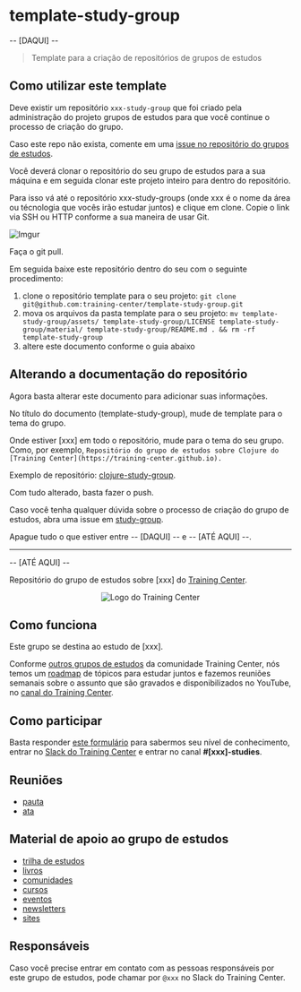 # template-study-group

-- [DAQUI] --

> Template para a criação de repositórios de grupos de estudos

## Como utilizar este template

Deve existir um repositório `xxx-study-group` que foi criado pela administração do projeto grupos de estudos para que você continue o processo de criação do grupo.

Caso este repo não exista, comente em uma [issue no repositório do grupos de estudos](https://github.com/training-center/study-groups/issues).

Você deverá clonar o repositório do seu grupo de estudos para a sua máquina e em seguida clonar este projeto inteiro para dentro do repositório.

Para isso vá até o repositório xxx-study-groups (onde xxx é o nome da área ou técnologia que vocês irão estudar juntos) e clique em clone. Copie o link via SSH ou HTTP conforme a sua maneira de usar Git.

![Imgur](https://i.imgur.com/HJERYKc.png)

Faça o git pull.

Em seguida baixe este repositório dentro do seu com o seguinte procedimento:

1. clone o repositório template para o seu projeto: `git clone git@github.com:training-center/template-study-group.git`
1. mova os arquivos da pasta template para o seu projeto: `mv template-study-group/assets/ template-study-group/LICENSE template-study-group/material/ template-study-group/README.md . && rm -rf template-study-group`
1. altere este documento conforme o guia abaixo

## Alterando a documentação do repositório

Agora basta alterar este documento para adicionar suas informações.

No título do documento (template-study-group), mude de template para o tema do grupo.

Onde estiver [xxx] em todo o repositório, mude para o tema do seu grupo. Como, por exemplo, `Repositório do grupo de estudos sobre Clojure do [Training Center](https://training-center.github.io).`

Exemplo de repositório: [clojure-study-group](https://github.com/training-center/clojure-study-group).

Com tudo alterado, basta fazer o push.

Caso você tenha qualquer dúvida sobre o processo de criação do grupo de estudos, abra uma issue em [study-group](https://github.com/training-center/study-groups).

Apague tudo o que estiver entre -- [DAQUI] -- e -- [ATÉ AQUI] --.

---

-- [ATÉ AQUI] --

Repositório do grupo de estudos sobre [xxx] do [Training Center](https://training-center.github.io).

<p align="center">
  <img src="assets/training-center-logo.svg" alt="Logo do Training Center">
</p>

## Como funciona

Este grupo se destina ao estudo de [xxx].

Conforme [outros grupos de estudos](https://github.com/training-center/study-groups) da comunidade Training Center, nós temos um [roadmap](material/roadmap.md) de tópicos para estudar juntos e fazemos reuniões semanais sobre o assunto que são gravados e disponibilizados no YouTube, no [canal do Training Center](https://www.youtube.com/c/TrainingCenterChannel).

## Como participar

Basta responder [este formulário]() para sabermos seu nível de conhecimento, entrar no [Slack do Training Center](https://github.com/training-center/slack) e entrar no canal **#[xxx]-studies**.

## Reuniões

- [pauta](/material/agenda)
- [ata](material/minutes)

## Material de apoio ao grupo de estudos

- [trilha de estudos](material/roadmap.md)
- [livros](material/dir/books.md)
- [comunidades](material/dir/communities.md)
- [cursos](material/dir/courses.md)
- [eventos](material/dir/events.md)
- [newsletters](material/dir/newsletters.md)
- [sites](material/dir/sites.md)

## Responsáveis

Caso você precise entrar em contato com as pessoas responsáveis por este grupo de estudos, pode chamar por `@xxx` no Slack do Training Center.
